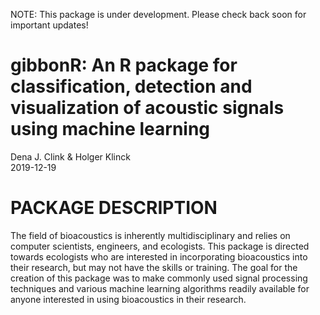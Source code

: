 NOTE: This package is under development. Please check back soon for important updates!


gibbonR: An R package for classification, detection and visualization of
acoustic signals using machine learning
================
Dena J. Clink & Holger Klinck  
2019-12-19

# PACKAGE DESCRIPTION

The field of bioacoustics is inherently multidisciplinary and relies on
computer scientists, engineers, and ecologists. This package is directed
towards ecologists who are interested in incorporating bioacoustics into
their research, but may not have the skills or training. The goal for
the creation of this package was to make commonly used signal processing
techniques and various machine learning algorithms readily available for
anyone interested in using bioacoustics in their research.

